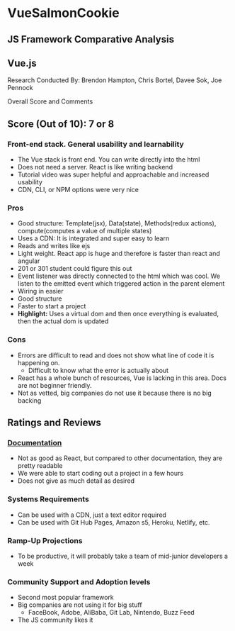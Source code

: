 # VueSalmonCookie

## JS Framework Comparative Analysis

## Vue.js
Research Conducted By: Brendon Hampton, Chris Bortel, Davee Sok, Joe Pennock

Overall Score and Comments

## Score (Out of 10): 7 or 8

### Front-end stack. General usability and learnability
- The Vue stack is front end. You can write directly into the html 
- Does not need a server. React is like writing backend 
- Tutorial video was super helpful and approachable and increased usability
- CDN, CLI, or NPM options were very nice

### Pros
- Good structure: Template(jsx), Data(state), Methods(redux actions), compute(computes a value of multiple states)
- Uses a CDN: It is integrated and super easy to learn
- Reads and writes like ejs
- Light weight. React app is huge and therefore is faster than react and angular
- 201 or 301 student could figure this out
- Event listener was directly connected to the html which was cool. We listen to the emitted event which triggered action in the parent element
- Wiring in easier
- Good structure
- Faster to start a project
- **Highlight:** Uses a virtual dom and then once everything is evaluated, then the actual dom is updated


### Cons
- Errors are difficult to read and does not show what line of code it is happening on. 
  - Difficult to know what the error is actually about
- React has a whole bunch of resources, Vue is lacking in this area. Docs are not beginner friendly. 
- Not as vetted, big companies do not use it because there is no big backing

## Ratings and Reviews

### [Documentation](https://cli.vuejs.org/guide/deployment.html#vercel)
- Not as good as React, but compared to other documentation, they are pretty readable
- We were able to start coding out a project in a few hours
- Does not give as much detail as desired

### Systems Requirements
<!-- Above and beyond ‘node’ and ‘linux’, what dependencies or core requirements exist for this framework? Can it play at AWS/Heroku? Does it require a certain database? -->
- Can be used with a CDN, just a text editor required
- Can be used with Git Hub Pages, Amazon s5, Heroku, Netlify, etc.

### Ramp-Up Projections
<!-- How long would/should it take a team of mid-junior developers to become productive? -->
- To be productive, it will probably take a team of mid-junior developers a week

### Community Support and Adoption levels
<!-- How popular is this framework? What big companies are running on it? How is it “seen” in the general JS community? Is there an active community of developers supporting and growing it? -->
- Second most popular framework
- Big companies are not using it for big stuff
  - FaceBook, Adobe, AliBaba, Git Lab, Nintendo, Buzz Feed
- The JS community likes it
